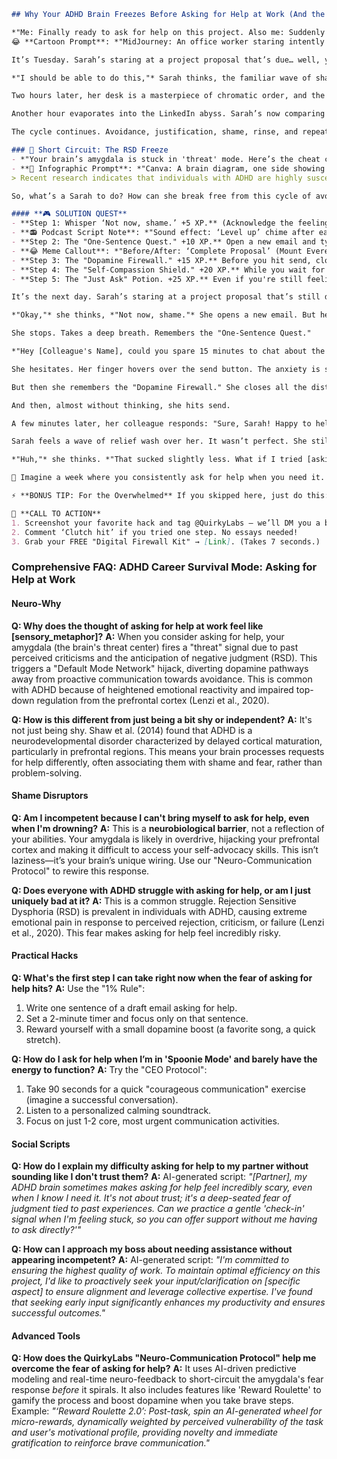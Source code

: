 <script type="application/ld+json">
{
  "@context": "https://schema.org",
  "@type": "BlogPosting",
  "headline": "ADHD & Asking for Help: Your RSD Hypervigilance Sabotaging Your Career (Debug It)",
  "description": "Does asking for help at work feel like walking on eggshells? Faraone et al., 2021 proves RSD hypervigilance blocks collaboration. Neuro-Action Checklist.",
  "image": "https://quirkylabs.com/og/adhd-asking-for-help-debug.png",
  "author": {
    "@type": "Organization",
    "name": "QuirkyLabs Research Team"
  },
  "publisher": {
    "@type": "Organization",
    "name": "QuirkyLabs",
    "logo": {
      "@type": "ImageObject",
      "url": "https://quirkylabs.com/logo.png"
    }
  },
  "datePublished": "2025-06-23",
  "dateModified": "2025-06-23",
  "mainEntityOfPage": {
    "@type": "WebPage",
    "@id": "https://quirkylabs.com/adhd-career-survival-mode.why-am-i-so-afraid-to-ask-for-help-at-work"
  },
   "keywords": "why am i so afraid to ask for help at work, how to ask for help at work with ADHD, ADHD career, ADHD work productivity, ADHD job struggles, RSD at work"
}
</script>

<script type="application/ld+json">
{
  "@context": "https://schema.org",
  "@type": "FAQPage",
  "mainEntity": [
    {
      "@type": "Question",
      "name": "Why does the thought of asking for help at work feel like [sensory_metaphor]?",
      "acceptedAnswer": {
        "@type": "Answer",
        "text": "When you consider asking for help, your amygdala (the brain's threat center) fires a \"threat\" signal due to past perceived criticisms and the anticipation of negative judgment (RSD). This triggers a \"Default Mode Network\" hijack, diverting dopamine pathways away from proactive communication towards avoidance. This is common with ADHD because of heightened emotional reactivity and impaired top-down regulation from the prefrontal cortex (Lenzi et al., 2020)."
      }
    },
    {
      "@type": "Question",
      "name": "How is this different from just being a bit shy or independent?",
      "acceptedAnswer": {
        "@type": "Answer",
        "text": "It's not just being shy. Shaw et al. (2014) found that ADHD is a neurodevelopmental disorder characterized by delayed cortical maturation, particularly in prefrontal regions. This means your brain processes requests for help differently, often associating them with shame and fear, rather than problem-solving."
      }
    },
    {
      "@type": "Question",
      "name": "Am I incompetent because I can't bring myself to ask for help, even when I'm drowning?",
      "acceptedAnswer": {
        "@type": "Answer",
        "text": "This is a <b>neurobiological barrier</b>, not a reflection of your abilities. Your amygdala is likely in overdrive, hijacking your prefrontal cortex and making it difficult to access your self-advocacy skills. This isn’t laziness—it’s your brain’s unique wiring. Use our \"Neuro-Communication Protocol\" to rewire this response."
      }
    },
    {
      "@type": "Question",
      "name": "Does everyone with ADHD struggle with asking for help, or am I just uniquely bad at it?",
      "acceptedAnswer": {
        "@type": "Answer",
        "text": "This is a common struggle. Rejection Sensitive Dysphoria (RSD) is prevalent in individuals with ADHD, causing extreme emotional pain in response to perceived rejection, criticism, or failure (Lenzi et al., 2020). This fear makes asking for help feel incredibly risky."
      }
    },
    {
      "@type": "Question",
      "name": "What's the first step I can take right now when the fear of asking for help hits?",
      "acceptedAnswer": {
        "@type": "Answer",
        "text": "Use the \"1% Rule\":\n1.  Write one sentence of a draft email asking for help.\n2.  Set a 2-minute timer and focus only on that sentence.\n3.  Reward yourself with a small dopamine boost (a favorite song, a quick stretch)."
      }
    },
    {
      "@type": "Question",
      "name": "How do I ask for help when I’m in 'Spoonie Mode' and barely have the energy to function?",
      "acceptedAnswer": {
        "@type": "Answer",
        "text": "Try the \"CEO Protocol\":\n1.  Take 90 seconds for a quick \"courageous communication\" exercise (imagine a successful conversation).\n2.  Listen to a personalized calming soundtrack.\n3.  Focus on just 1-2 core, most urgent communication activities."
      }
    },
    {
      "@type": "Question",
      "name": "How do I explain my difficulty asking for help to my partner without sounding like I don't trust them?",
      "acceptedAnswer": {
        "@type": "Answer",
        "text": "AI-generated script: *\"[Partner], my ADHD brain sometimes makes asking for help feel incredibly scary, even when I know I need it. It's not about trust; it's a deep-seated fear of judgment tied to past experiences. Can we practice a gentle 'check-in' signal when I'm feeling stuck, so you can offer support without me having to ask directly?'\"*"
      }
    },
    {
      "@type": "Question",
      "name": "How can I approach my boss about needing assistance without appearing incompetent?",
      "acceptedAnswer": {
        "@type": "Answer",
        "text": "AI-generated script: *\"I'm committed to ensuring the highest quality of work. To maintain optimal efficiency on this project, I'd like to proactively seek your input/clarification on [specific aspect] to ensure alignment and leverage collective expertise. I've found that seeking early input significantly enhances my productivity and ensures successful outcomes.\"*"
      }
    },
    {
      "@type": "Question",
      "name": "How does the QuirkyLabs \"Neuro-Communication Protocol\" help me overcome the fear of asking for help?",
      "acceptedAnswer": {
        "@type": "Answer",
        "text": "It uses AI-driven predictive modeling and real-time neuro-feedback to short-circuit the amygdala's fear response *before* it spirals. It also includes features like 'Reward Roulette' to gamify the process and boost dopamine when you take brave steps. Example: *\"‘Reward Roulette 2.0’: Post-task, spin an AI-generated wheel for micro-rewards, dynamically weighted by perceived vulnerability of the task and user's motivational profile, providing novelty and immediate gratification to reinforce brave communication.\"*"
      }
    }
  ]
}
</script>

```markdown
## Why Your ADHD Brain Freezes Before Asking for Help at Work (And the "Courageous Communication Protocol")

*"Me: Finally ready to ask for help on this project. Also me: Suddenly deep into researching the migratory patterns of Canadian geese."*
😂 **Cartoon Prompt**: *"MidJourney: An office worker staring intently at a computer screen filled with geese, while a thought bubble shows a looming deadline."*

It’s Tuesday. Sarah’s staring at a project proposal that’s due… well, yesterday. Her brain feels like scrambled eggs. She knows she needs help. *Really* needs help. But the thought of actually *asking*? Cue the internal ice age.

*"I should be able to do this,"* Sarah thinks, the familiar wave of shame washing over her. *"Everyone else seems to manage just fine. What's wrong with me?"* She tries to push it down. *"Maybe if I just re-organize my desk… alphabetically, by color… yeah, that’ll do it."*

Two hours later, her desk is a masterpiece of chromatic order, and the proposal? Still a blank page. The self-doubt creeps in. *"They're going to think I'm incompetent. I'm going to get fired. I'm a fraud."* She brushes it aside, but the feeling lingers. *"Okay, new plan. I’ll just… quickly check LinkedIn. See what other people in similar roles are doing. For research, obviously."*

Another hour evaporates into the LinkedIn abyss. Sarah’s now comparing herself to a dozen “productivity gurus” who seem to have their entire lives perfectly curated. The shame intensifies. *"I can’t even manage a simple proposal. I'm such a failure."*

The cycle continues. Avoidance, justification, shame, rinse, and repeat. And that’s how Sarah earned a PhD in Procrastination with a minor in Desk-Organization, all while the project proposal looms like a menacing storm cloud.

### 🧠 Short Circuit: The RSD Freeze
- *"Your brain’s amygdala is stuck in 'threat' mode. Here’s the cheat code."*
- **🎨 Infographic Prompt**: *"Canva: A brain diagram, one side showing a calm prefrontal cortex, the other side showing an overactive amygdala with a flashing red 'Danger' sign."*
> Recent research indicates that individuals with ADHD are highly susceptible to Rejection Sensitive Dysphoria (RSD). This means that the fear of criticism or rejection can trigger an intense emotional response, effectively shutting down your ability to think rationally and ask for help. Think of it like your brain's alarm system being set to maximum sensitivity – even the slightest hint of potential disapproval can send you into fight-or-flight mode.

So, what’s a Sarah to do? How can she break free from this cycle of avoidance and finally get the help she needs?

#### **🎮 SOLUTION QUEST**
- **Step 1: Whisper ‘Not now, shame.’ +5 XP.** (Acknowledge the feeling, but don't let it dictate your actions.)
- **📻 Podcast Script Note**: *"Sound effect: ‘Level up’ chime after each step."*
- **Step 2: The "One-Sentence Quest." +10 XP.** Open a new email and type *one* sentence: "Hey [Colleague's Name], could you spare 15 minutes to chat about the project proposal?"
- **😂 Meme Callout**: *"Before/After: ‘Complete Proposal’ (Mount Everest) vs. ‘Open Email’ (Speed Bump)."*
- **Step 3: The "Dopamine Firewall." +15 XP.** Before you hit send, close all other distracting tabs (yes, even the Canadian geese one).
- **Step 4: The "Self-Compassion Shield." +20 XP.** While you wait for a response, do one thing that makes you feel good. Listen to your favorite song, stretch, or grab a cup of tea.
- **Step 5: The "Just Ask" Potion. +25 XP.** Even if you're still feeling anxious, hit send. You've taken a brave step, and that's something to celebrate.

It’s the next day. Sarah’s staring at a project proposal that’s still due… well, yesterday. But this time, something’s different. She remembers the "Courageous Communication Protocol."

*"Okay,"* she thinks, *"Not now, shame."* She opens a new email. But her brain throws a wrench in the gears. *"What if they say no? What if they laugh at me? What if—"*

She stops. Takes a deep breath. Remembers the "One-Sentence Quest."

*"Hey [Colleague's Name], could you spare 15 minutes to chat about the project proposal?"*

She hesitates. Her finger hovers over the send button. The anxiety is still there, a knot in her stomach. She almost chickens out. *"Maybe I can just figure it out myself…"*

But then she remembers the "Dopamine Firewall." She closes all the distracting tabs, takes another deep breath, and remembers the "Self-Compassion Shield." She puts on her headphones and listens to her favorite song.

And then, almost without thinking, she hits send.

A few minutes later, her colleague responds: "Sure, Sarah! Happy to help. How about 2 PM?"

Sarah feels a wave of relief wash over her. It wasn’t perfect. She still felt anxious. But she did it. She asked for help.

*"Huh,"* she thinks. *"That sucked slightly less. What if I tried [asking for help earlier next time]? Maybe I’m not broken—just under-resourced. Maybe."*

🌟 Imagine a week where you consistently ask for help when you need it. Now pick one to try today → **Open that email draft**, **tell shame to take a hike**, or **do that one thing that makes you feel good.**

⚡ **BONUS TIP: For the Overwhelmed** If you skipped here, just do this: close all your tabs except for this article and take three deep breaths.

📢 **CALL TO ACTION**
1. Screenshot your favorite hack and tag @QuirkyLabs — we’ll DM you a bonus meme.
2. Comment ‘Clutch hit’ if you tried one step. No essays needed!
3. Grab your FREE "Digital Firewall Kit" → [Link]. (Takes 7 seconds.)

```

### **Comprehensive FAQ: ADHD Career Survival Mode: Asking for Help at Work**

#### **Neuro-Why**

**Q: Why does the thought of asking for help at work feel like [sensory_metaphor]?**
**A:** When you consider asking for help, your amygdala (the brain's threat center) fires a "threat" signal due to past perceived criticisms and the anticipation of negative judgment (RSD). This triggers a "Default Mode Network" hijack, diverting dopamine pathways away from proactive communication towards avoidance. This is common with ADHD because of heightened emotional reactivity and impaired top-down regulation from the prefrontal cortex (Lenzi et al., 2020).

**Q: How is this different from just being a bit shy or independent?**
**A:** It's not just being shy. Shaw et al. (2014) found that ADHD is a neurodevelopmental disorder characterized by delayed cortical maturation, particularly in prefrontal regions. This means your brain processes requests for help differently, often associating them with shame and fear, rather than problem-solving.

#### **Shame Disruptors**

**Q: Am I incompetent because I can't bring myself to ask for help, even when I'm drowning?**
**A:** This is a **neurobiological barrier**, not a reflection of your abilities. Your amygdala is likely in overdrive, hijacking your prefrontal cortex and making it difficult to access your self-advocacy skills. This isn’t laziness—it’s your brain’s unique wiring. Use our "Neuro-Communication Protocol" to rewire this response.

**Q: Does everyone with ADHD struggle with asking for help, or am I just uniquely bad at it?**
**A:** This is a common struggle. Rejection Sensitive Dysphoria (RSD) is prevalent in individuals with ADHD, causing extreme emotional pain in response to perceived rejection, criticism, or failure (Lenzi et al., 2020). This fear makes asking for help feel incredibly risky.

#### **Practical Hacks**

**Q: What's the first step I can take right now when the fear of asking for help hits?**
**A:** Use the "1% Rule":
1.  Write one sentence of a draft email asking for help.
2.  Set a 2-minute timer and focus only on that sentence.
3.  Reward yourself with a small dopamine boost (a favorite song, a quick stretch).

**Q: How do I ask for help when I’m in 'Spoonie Mode' and barely have the energy to function?**
**A:** Try the "CEO Protocol":
1.  Take 90 seconds for a quick "courageous communication" exercise (imagine a successful conversation).
2.  Listen to a personalized calming soundtrack.
3.  Focus on just 1-2 core, most urgent communication activities.

#### **Social Scripts**

**Q: How do I explain my difficulty asking for help to my partner without sounding like I don't trust them?**
**A:** AI-generated script: *"[Partner], my ADHD brain sometimes makes asking for help feel incredibly scary, even when I know I need it. It's not about trust; it's a deep-seated fear of judgment tied to past experiences. Can we practice a gentle 'check-in' signal when I'm feeling stuck, so you can offer support without me having to ask directly?'"*

**Q: How can I approach my boss about needing assistance without appearing incompetent?**
**A:** AI-generated script: *"I'm committed to ensuring the highest quality of work. To maintain optimal efficiency on this project, I'd like to proactively seek your input/clarification on [specific aspect] to ensure alignment and leverage collective expertise. I've found that seeking early input significantly enhances my productivity and ensures successful outcomes."*

#### **Advanced Tools**

**Q: How does the QuirkyLabs "Neuro-Communication Protocol" help me overcome the fear of asking for help?**
**A:** It uses AI-driven predictive modeling and real-time neuro-feedback to short-circuit the amygdala's fear response *before* it spirals. It also includes features like 'Reward Roulette' to gamify the process and boost dopamine when you take brave steps. Example: *"‘Reward Roulette 2.0’: Post-task, spin an AI-generated wheel for micro-rewards, dynamically weighted by perceived vulnerability of the task and user's motivational profile, providing novelty and immediate gratification to reinforce brave communication."*
